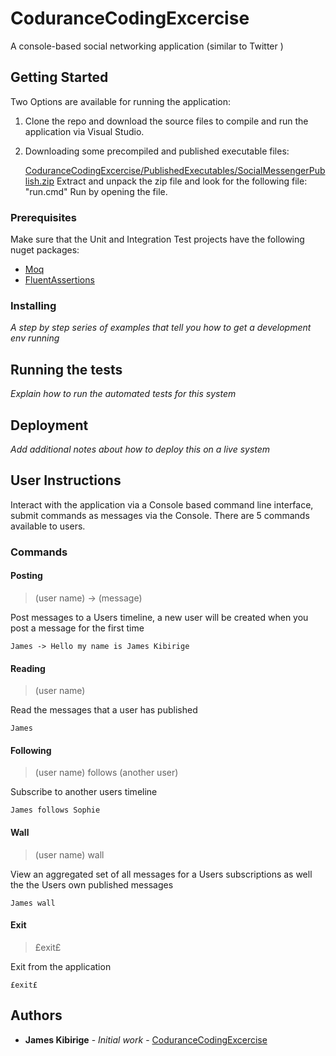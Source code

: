 # CoduranceCodingExcercise
A console-based social networking application (similar to Twitter )


## Getting Started

Two Options are available for running the application:
1. Clone the repo and download the source files to compile and run the application via Visual Studio.
2. Downloading some precompiled and published executable files:

   [CoduranceCodingExcercise/PublishedExecutables/SocialMessengerPublish.zip](../master/PublishedExecutables/SocialMessengerPublish.zip)
   Extract and unpack the zip file and look for the following file: "run.cmd" Run by opening the file.

### Prerequisites

Make sure that the Unit and Integration Test projects have the following nuget packages:
+ [Moq](https://www.nuget.org/packages/moq/)
+ [FluentAssertions](https://www.nuget.org/packages/FluentAssertions/)

### Installing

*A step by step series of examples that tell you how to get a development env running*

## Running the tests

*Explain how to run the automated tests for this system*

## Deployment

*Add additional notes about how to deploy this on a live system*

## User Instructions

Interact with the application via a Console based command line interface, submit commands as messages via the Console. There are 5 commands available to users.

### Commands

#### Posting

>(user name) -> (message)

Post messages to a Users timeline, a new user will be created when you post a message for the first time
```
James -> Hello my name is James Kibirige
```

#### Reading

>(user name)

Read the messages that a user has published
```
James
```

#### Following

>(user name) follows (another user)

Subscribe to another users timeline
```
James follows Sophie
```

#### Wall

>(user name) wall

View an aggregated set of all messages for a Users subscriptions as well the the Users own published messages
```
James wall
```

#### Exit

>£exit£

Exit from the application
```
£exit£
```

## Authors

* **James Kibirige** - *Initial work* - [CoduranceCodingExcercise](https://github.com/JamesKibirige/CoduranceCodingExcercise)
